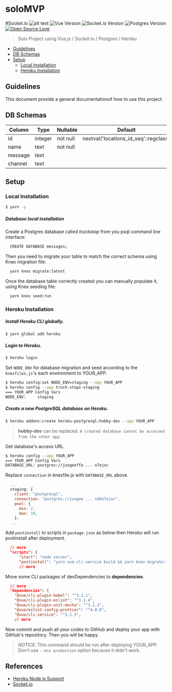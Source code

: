 # soloMVP

#Socket.io
![alt text](https://github.com/codechrysalis/cc6-project.continuous-delivery-vue/blob/master/img/Screen%20Shot.png)
![Vue Version](https://img.shields.io/badge/Vue.js-2.5.16-green.svg)
![Socket.io Version](https://img.shields.io/badge/Socket.io-2.1.1-green.svg)
![Postgres Version](https://img.shields.io/badge/Postgres-7.4.3-orange.svg)
[![Open Source Love](https://badges.frapsoft.com/os/v2/open-source.svg?v=102)](https://github.com/ellerbrock/open-source-badge/)

> Solo Project using Vue.js / Socket.io / Postgres / Heroku

- [Guidelines](#guidelines)
- [DB Schemas](#db-schemas)
- [Setup](#setup)
  - [Local Installation](#local-installation)
  - [Heroku Installation](#heroku-installation)

## Guidelines

This document provide a general documentationof how to use this project.

## DB Schemas

| Column  | Type    | Nullable | Default                               |
| ------- | ------- | -------- | ------------------------------------- |
| id      | integer | not null | nextval('locations_id_seq'::regclass) |
| name    | text    | not null |                                       |
| message | text    |          |                                       |
| channel | text    |          |                                       |

## Setup

### Local Installation

```sh
$ yarn -y
```

##### Database local installation

Create a Postgres database called _truckstop_ from you psql command line interface:

```sh
  CREATE DATABASE messages;
```

Then you need to migrate your table to match the correct schema using Knex migration file:

```sh
  yarn knex migrate:latest
```

Once the database table correctly created you can manually populate it, using Knex seeding file:

```sh
  yarn knex seed:run
```

### Heroku Installation

##### Install Heroku CLI globally.

```sh
$ yarn global add heroku
```

##### Login to Heroku.

```sh
$ heroku login
```

Set `NODE_ENV` for database migration and seed according to the `knexfiles.js`'s each environment to YOUR_APP.

```sh
$ heroku config:set NODE_ENV=staging --app YOUR_APP
$ heroku config --app truck-stops-staging
=== YOUR_APP Config Vars
NODE_ENV:     staging
```

##### Create a new PostgreSQL database on Heroku.

```sh
$ heroku addons:create heroku-postgresql:hobby-dev --app YOUR_APP
```

> **hobby-dev** can be replaced. `A created database cannot be accessed from the other app`.

Get database's access URL.

```sh
$ heroku config --app YOUR_APP
=== YOUR_APP Config Vars
DATABASE_URL: postgres://juxgeeffa ... o7ejoc
```

Replace `connection` in knexfile.js with `DATABASE_URL` above.

```js
  ...
  staging: {
    client: "postgresql",
    connection: "postgres://juxgee ... s88o7ejoc",
    pool: {
      min: 2,
      max: 10,
    },
  ...
```

Add `postinstall` to scripts in `package.json` as below then Heroku will run postinstall after deployment.

```json
  // more
  "scripts": {
      "start": "node server",
      "postinstall": "yarn vue-cli-service build && yarn knex migrate:latest && yarn knex seed:run",
      // more
```

Move some CLI packages of devDependencies to **dependencies**.

```json
  // more
  "dependencies": {
    "@vue/cli-plugin-babel": "^3.1.1",
    "@vue/cli-plugin-eslint": "^3.1.4",
    "@vue/cli-plugin-unit-mocha": "^3.1.1",
    "@vue/eslint-config-prettier": "^4.0.0",
    "@vue/cli-service": "^3.1.3",
    // more
```

Now commit and push all your codes to GitHub and deploy your app with GitHub's repository.
Then you will be happy.

> _NOTICE_: This command should be run after deploying YOUR_APP. Don't use `--env production` option because it didn't work.

## References

- [Heroku Node.js Support](https://devcenter.heroku.com/articles/nodejs-support)
- [Socket.io](https://socket.io/docs)
